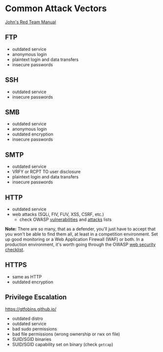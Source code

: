 # Common Attack Vectors
[John's Red Team Manual](https://docs.google.com/document/d/1MVC5l0cuEw2p5pXNvvb1kXyee-IxitJW7X_eibU_4B0/)

## FTP
- outdated service
- anonymous login
- plaintext login and data transfers
- insecure passwords

## SSH
- outdated service
- insecure passwords

## SMB
- outdated service
- anonymous login
- outdated encryption
- insecure passwords

## SMTP
- outdated service
- VRFY or RCPT TO user disclosure
- plaintext login and data transfers
- insecure passwords

## HTTP
- outdated service
- web attacks (SQLi, FIV, FUV, XSS, CSRF, etc.)
  - check OWASP [vulnerabilities](https://owasp.org/www-community/vulnerabilities) and [attacks](https://owasp.org/www-community/attacks) lists

**Note:** There are so many, that as a defender, you'll just have to accept that you won't be able to find them all, at least in a competition environment. Set up good monitoring or a Web Application Firewall (WAF) or both. In a production environment, it's worth going through the OWASP [web security checklist](https://github.com/0xRadi/OWASP-Web-Checklist).

## HTTPS
- same as HTTP
- outdated encryption

## Privilege Escalation
https://gtfobins.github.io/
- outdated distro
- outdated service
- bad sudo permissions
- bad file permissions (wrong ownership or rwx on file)
- SUID/SGID binaries
- SUID/SGID capability set on binary (check `getcap`)
